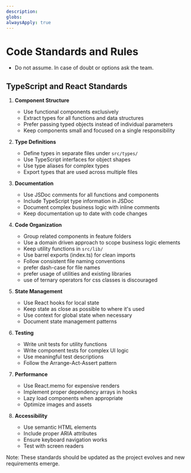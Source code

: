 ```yaml
---
description: 
globs: 
alwaysApply: true
---
```

# Code Standards and Rules

- Do not assume. In case of doubt or options ask the team.

## TypeScript and React Standards

1. **Component Structure**
   - Use functional components exclusively
   - Extract types for all functions and data structures
   - Prefer passing typed objects instead of individual parameters
   - Keep components small and focused on a single responsibility

2. **Type Definitions**
   - Define types in separate files under `src/types/`
   - Use TypeScript interfaces for object shapes
   - Use type aliases for complex types
   - Export types that are used across multiple files

3. **Documentation**
   - Use JSDoc comments for all functions and components
   - Include TypeScript type information in JSDoc
   - Document complex business logic with inline comments
   - Keep documentation up to date with code changes

4. **Code Organization**
   - Group related components in feature folders
   - Use a domain driven approach to scope business logic elements
   - Keep utility functions in `src/lib/`
   - Use barrel exports (index.ts) for clean imports
   - Follow consistent file naming conventions
   - prefer dash-case for file names
   - prefer usage of utilities and existing libraries
   - use of ternary operators for css classes is discouraged

5. **State Management**
   - Use React hooks for local state
   - Keep state as close as possible to where it's used
   - Use context for global state when necessary
   - Document state management patterns

6. **Testing**
   - Write unit tests for utility functions
   - Write component tests for complex UI logic
   - Use meaningful test descriptions
   - Follow the Arrange-Act-Assert pattern

7. **Performance**
   - Use React.memo for expensive renders
   - Implement proper dependency arrays in hooks
   - Lazy load components when appropriate
   - Optimize images and assets

8. **Accessibility**
   - Use semantic HTML elements
   - Include proper ARIA attributes
   - Ensure keyboard navigation works
   - Test with screen readers

Note: These standards should be updated as the project evolves and new requirements emerge.
